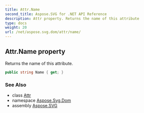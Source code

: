 ```yaml
---
title: Attr.Name
second_title: Aspose.SVG for .NET API Reference
description: Attr property. Returns the name of this attribute
type: docs
weight: 20
url: /net/aspose.svg.dom/attr/name/
---
```

## Attr.Name property

Returns the name of this attribute.

```csharp
public string Name { get; }
```

### See Also

* class [Attr](../)
* namespace [Aspose.Svg.Dom](../../../aspose.svg.dom/)
* assembly [Aspose.SVG](../../../)
